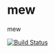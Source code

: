 # mew
mew

[![Build Status](https://travis-ci.org/stawberri/mew.svg?branch=master)](https://travis-ci.org/stawberri/mew)
